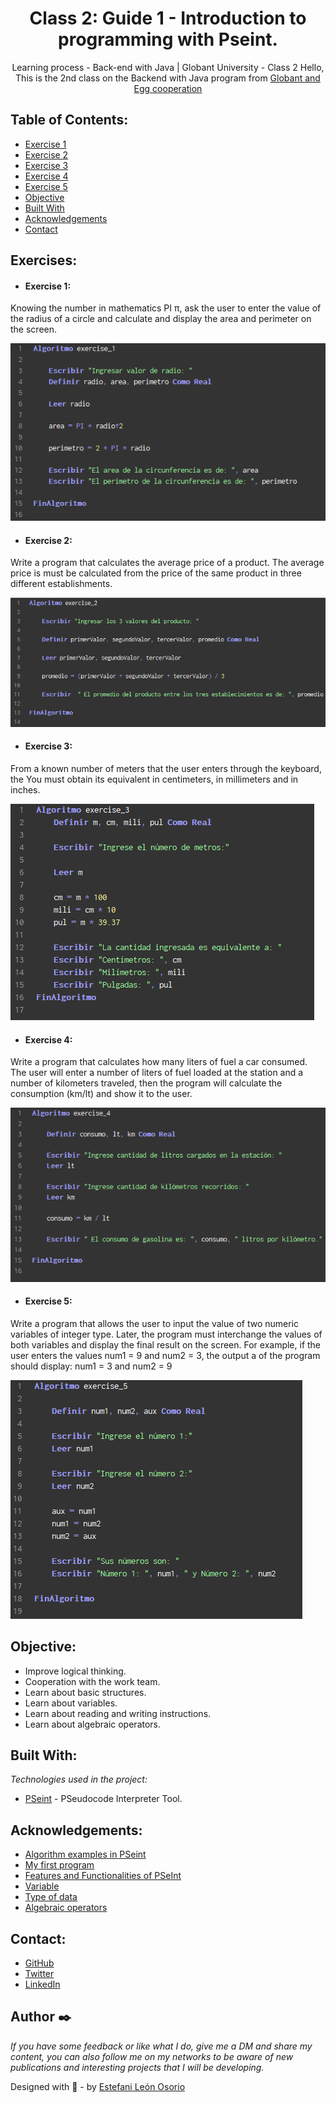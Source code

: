 <h1 align="center">Class 2: Guide 1 - Introduction to programming with Pseint.</h1>

<div align="center">
Learning process - Back-end with Java | Globant University - Class 2
Hello, This is the 2nd class on the Backend with Java program from <a href="https://globant.eggcooperation.com/" target="_blank">Globant and Egg cooperation</a>
</div>

<!-- TABLE OF CONTENTS -->

## Table of Contents:

- <a href="https://github.com/EstefaniLeon/Back-end-with-Java-Globant-University/blob/main/Class%202/exercise_1.psc" target="_blank">Exercise 1</a>
- <a href="https://github.com/EstefaniLeon/Back-end-with-Java-Globant-University/blob/main/Class%202/exercise_2.psc" target="_blank">Exercise 2</a>
- <a href="https://github.com/EstefaniLeon/Back-end-with-Java-Globant-University/blob/main/Class%202/exercise_3.psc" target="_blank">Exercise 3</a>
- <a href="https://github.com/EstefaniLeon/Back-end-with-Java-Globant-University/blob/main/Class%202/exercise_4.psc" target="_blank">Exercise 4</a>
- <a href="https://github.com/EstefaniLeon/Back-end-with-Java-Globant-University/blob/main/Class%202/exercise_5.psc" target="_blank">Exercise 5</a>
- [Objective](#objective)
- [Built With](#built-with)
- [Acknowledgements](#acknowledgements)
- [Contact](#contact)

<!-- EXERCISES -->
## Exercises:

- #### Exercise 1:
Knowing the number in mathematics PI π, ask the user to enter the value of the radius of
a circle and calculate and display the area and perimeter on the screen.

![screenshot](https://github.com/EstefaniLeon/Back-end-with-Java-Globant-University/blob/main/Class%202/exercise1.PNG)

- #### Exercise 2: 
Write a program that calculates the average price of a product. The average price is
must be calculated from the price of the same product in three different establishments.

![screenshot](https://github.com/EstefaniLeon/Back-end-with-Java-Globant-University/blob/main/Class%202/exercise2.PNG)

- #### Exercise 3:
From a known number of meters that the user enters through the keyboard, the
You must obtain its equivalent in centimeters, in millimeters and in inches.

![screenshot](https://github.com/EstefaniLeon/Back-end-with-Java-Globant-University/blob/main/Class%202/exercise3.PNG)

- #### Exercise 4:
Write a program that calculates how many liters of fuel a car consumed. The user will enter a number of liters of fuel loaded at the station and a
number of kilometers traveled, then the program will calculate the consumption (km/lt) and show it to the user.

![screenshot](https://github.com/EstefaniLeon/Back-end-with-Java-Globant-University/blob/main/Class%202/exercise4.PNG)

- #### Exercise 5:
Write a program that allows the user to input the value of two numeric variables of
integer type. Later, the program must interchange the values of both variables
and display the final result on the screen. For example, if the user enters the values num1 = 9 and num2 = 3, the output a of the program should display: num1 = 3 and num2 = 9

![screenshot](https://github.com/EstefaniLeon/Back-end-with-Java-Globant-University/blob/main/Class%202/exercise5.PNG)

<!-- OBJECTIVE -->

## Objective:

- Improve logical thinking.
- Cooperation with the work team.
- Learn about basic structures.
- Learn about variables.
- Learn about reading and writing instructions.
- Learn about algebraic operators.

<!-- BUILD WITH -->

## Built With:

_Technologies used in the project:_

- [PSeint](https://pseint.sourceforge.net/) - PSeudocode Interpreter Tool.

<!-- ACKNOWLEDGEMENTS -->

## Acknowledgements:

- [Algorithm examples in PSeint](https://pseint.sourceforge.net/index.php?page=ejemplos.php)
- [My first program](https://www.youtube.com/playlist?list=PLgwlfcqa5h3y6zGNWrZa20YaWX9nziO38)
- [Features and Functionalities of PSeInt](https://pseint.sourceforge.net/index.php?page=features.php)
- [Variable](https://es.wikipedia.org/wiki/Variable_(programaci%C3%B3n))
- [Type of data](https://es.wikipedia.org/wiki/Tipo_de_dato)
- [Algebraic operators](https://pseint.sourceforge.net/index.php?page=pseudocodigo.php)

<!-- CONTACT -->

## Contact:

- [GitHub](https://github.com/EstefaniLeon)
- [Twitter](https://twitter.com/Esleos1)
- [LinkedIn](https://www.linkedin.com/in/estefani-leon-osorio-34a56a244/)

## Author ✒️

_If you have some feedback or like what I do, give me a DM and share my content, you can also follow me on my networks to be aware of new publications and interesting projects that I will be developing._

Designed with 💖 - by [Estefani León Osorio](https://github.com/EstefaniLeon)
